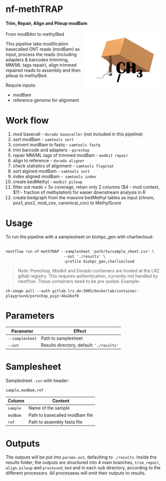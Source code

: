 # nf-methTRAP

#### Trim, Repair, Align and Pileup modBam

<img align="right" src="img/methTRAP_logo.png" width="250px">

From modBAm to methylBed

This pipeline take modification basecalled ONT reads (modBam) as input, process the reads (including adapters & barcodes trimming, MM/ML tags repair), align trimmed repaired reads to assembly and then pileup to methylBed. 

Require inputs:

 * modBam 
 * reference genome for alignment 

# Work flow

1. mod basecall - `dorado basecaller` (not included in this pipeline)
2. sort modBam - `samtools sort`
3. convert modBam to fastq - `samtools fastq`
4. trim barcode and adapters - `porechop`
5. repair MM/ML tags of trimmed modBam - `modkit repair `
6. align to reference - `dorado aligner` 
7. check statistics of alignment - `samtools flagstat`
8. sort algined modBam - `samtools sort`
9. index aligned modBam -` samtools index`
10. create bedMethyl - `modkit pileup`
11. filter out reads < 5x coverage, retain only 2 columns ($4 - mod context, $11 - fraction of methylation) for easier downstream analysis in R   
12. create bedgraph from the massive bedMethyl tables as input (chrom, pos1, pos2, mod_cov, canonical_cov) to MethylScore

# Usage

To run the pipeline with a samplesheet on biohpc_gen with charliecloud:

```

nextflow run nf-methTRAP --samplesheet 'path/to/sample_sheet.csv' \
                          --out './results' \
                          -profile biohpc_gen,charliecloud
```

> Note: Porechop, Modkit and Dorado containers are hosted at the LRZ gitlab registry. This requires authentication, currently not handled by nextflow. These containers need to be pre-pulled. Example: 


    ch-image pull --auth gitlab.lrz.de:5005/beckerlab/container-playground/porechop_pigz:4ba2bef9

# Parameters

| Parameter | Effect |
| --- | --- |
| `--samplesheet` | Path to samplesheet |
| `--out` | Results directory, default: `'./results'` |

# Samplesheet

Samplesheet `.csv` with header:

```
sample,modBam,ref
```

| Column | Content |
| --- | --- |
| `sample` | Name of the sample |
| `modBam` | Path to basecalled modBam file |
| `ref` | Path to assembly fasta file |


# Outputs

The outputs will be put into `params.out`, defaulting to `./results`. Inside the results folder, the outputs are structured into 4 main branches, `trim_repair`, `align`. `pileup` and `processed_bed` and in each sub directory, according to the different processors. 
All processess will emit their outputs to results.
